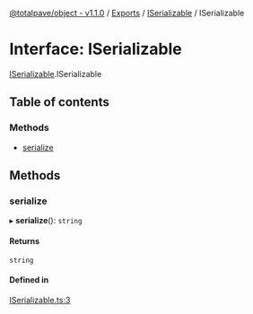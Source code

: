[@totalpave/object - v1.1.0](../README.md) / [Exports](../modules.md) / [ISerializable](../modules/ISerializable.md) / ISerializable

# Interface: ISerializable

[ISerializable](../modules/ISerializable.md).ISerializable

## Table of contents

### Methods

- [serialize](ISerializable.ISerializable-1.md#serialize)

## Methods

### serialize

▸ **serialize**(): `string`

#### Returns

`string`

#### Defined in

[ISerializable.ts:3](https://github.com/totalpave/object/blob/539a0d4/src/ISerializable.ts#L3)
